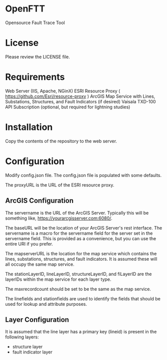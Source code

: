 # OpenFTT
Opensource Fault Trace Tool

# License
Please review the LICENSE file.

# Requirements
Web Server (IIS, Apache, NGinX)
ESRI Resource Proxy ( https://github.com/Esri/resource-proxy )
ArcGIS Map Service with Lines, Substations, Structures, and Fault Indicators (if desired)
Vaisala TXD-100 API Subscription (optional, but required for lightning studies)

# Installation
Copy the contents of the repository to the web server.

# Configuration
Modify config.json file.  The config.json file is populated with some defaults.

The proxyURL is the URL of the ESRI resource proxy.

## ArcGIS Configuration
The servername is the URL of the ArcGIS Server.  Typically this will be something like, https://yourarcgisserver.com:6080/.

The baseURL will be the location of your ArcGIS Server's rest interface.  The servername is a macro for the servername field for the server set in the servername field.  This is provided as a convenience, but you can use the entire URI if you prefer.

The mapserverURL is the location for the map service which contains the lines, substations, structures, and fault indicators.  It is assumed these will all occupy the same map service.

The stationLayerID, lineLayerID, structureLayerID, and fiLayerID are the layerIDs within the map service for each layer type.

The maxrecordcount should be set to be the same as the map service.

The linefields and stationfields are used to identify the fields that should be used for lookup and attribute purposes.

## Layer Configuration
It is assumed that the line layer has a primary key (lineid) is present in the following layers: 
* structure layer
* fault indicator layer

